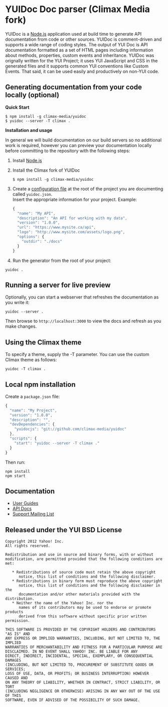 YUIDoc Doc parser (Climax Media fork)
=================

YUIDoc is a [Node.js](http://nodejs.org/) application used at build time to
generate API documentation from code or other sources. YUIDoc is comment-driven and supports a wide
range of coding styles. The output of YUI Doc is API documentation formatted as a
set of HTML pages including information about methods, properties, custom events and
inheritance. YUIDoc was orignally written for the YUI Project;
it uses YUI JavaScript and CSS in the generated files and it supports common YUI
conventions like Custom Events. That said, it can be used easily and productively on non-YUI code.

Generating documentation from your code locally (optional)
------------

**Quick Start**

```
$ npm install -g climax-media/yuidoc
$ yuidoc --server -T climax .
```

**Installation and usage**

In general we will build documentation on our build servers so no additional work is required,
however you can preview your documentation locally before committing to the repository with the following steps:

1. Install [Node.js](http://nodejs.org/)
2. Install the Climax fork of YUIDoc

    ```
    $ npm install -g climax-media/yuidoc
    ```

3. Create a [configuration file](http://yui.github.io/yuidoc/args/index.html#json) at the root of the project you are documenting called `yuidoc.json`.  
Insert the appropriate information for your project.  Example:

    ```js
    {
      "name": "My API",
      "description": "An API for working with my data",
      "version": "1.0.0",
      "url": "https://www.mysite.ca/api",
      "logo": "http://www.mysite.com/assets/logo.png",
      "options": {
        "outdir": "./docs"
      }
    }
    ```

4. Run the generator from the root of your project:

  `yuidoc .`

Running a server for live preview
-------------

Optionally, you can start a webserver that refreshes the documentation as you write it:

`yuidoc --server .`

Then browse to `http://localhost:3000` to view the docs and refresh as you make changes.

Using the Climax theme
-------------

To specify a theme, supply the -T parameter.  You can use the custom Climax theme as follows:

  `yuidoc -T climax .`

Local npm installation
-------------

Create a `package.json` file:

```js
{
  "name": "My Project",
  "version": "1.0.0",
  "description": "",  
  "devDependencies": {
    "yuidocjs": "git://github.com/climax-media/yuidoc"
  },
  "scripts": {
    "start": "yuidoc --server -T climax ."
  }
}
```

Then run:

```
npm install
npm start
```

Documentation
-------------

   * [User Guides](http://yui.github.com/yuidoc/)
   * [API Docs](http://yui.github.com/yuidoc/api/)
   * [Support Mailing List](https://groups.google.com/forum/#!forum/yuidoc)

Released under the YUI BSD License
----------------------------------

    Copyright 2012 Yahoo! Inc.
    All rights reserved.

    Redistribution and use in source and binary forms, with or without
    modification, are permitted provided that the following conditions are met:

       * Redistributions of source code must retain the above copyright
          notice, this list of conditions and the following disclaimer.
       * Redistributions in binary form must reproduce the above copyright
          notice, this list of conditions and the following disclaimer in the
          documentation and/or other materials provided with the distribution.
       * Neither the name of the Yahoo! Inc. nor the
          names of its contributors may be used to endorse or promote products
          derived from this software without specific prior written permission.

    THIS SOFTWARE IS PROVIDED BY THE COPYRIGHT HOLDERS AND CONTRIBUTORS "AS IS" AND
    ANY EXPRESS OR IMPLIED WARRANTIES, INCLUDING, BUT NOT LIMITED TO, THE IMPLIED
    WARRANTIES OF MERCHANTABILITY AND FITNESS FOR A PARTICULAR PURPOSE ARE
    DISCLAIMED. IN NO EVENT SHALL YAHOO! INC. BE LIABLE FOR ANY
    DIRECT, INDIRECT, INCIDENTAL, SPECIAL, EXEMPLARY, OR CONSEQUENTIAL DAMAGES
    (INCLUDING, BUT NOT LIMITED TO, PROCUREMENT OF SUBSTITUTE GOODS OR SERVICES;
    LOSS OF USE, DATA, OR PROFITS; OR BUSINESS INTERRUPTION) HOWEVER CAUSED AND
    ON ANY THEORY OF LIABILITY, WHETHER IN CONTRACT, STRICT LIABILITY, OR TORT
    (INCLUDING NEGLIGENCE OR OTHERWISE) ARISING IN ANY WAY OUT OF THE USE OF THIS
    SOFTWARE, EVEN IF ADVISED OF THE POSSIBILITY OF SUCH DAMAGE.
